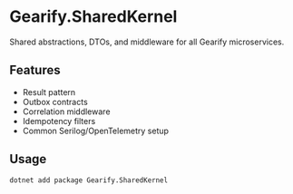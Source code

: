 ﻿# Gearify.SharedKernel

Shared abstractions, DTOs, and middleware for all Gearify microservices.

## Features
- Result<T> pattern
- Outbox contracts
- Correlation middleware
- Idempotency filters
- Common Serilog/OpenTelemetry setup

## Usage
```bash
dotnet add package Gearify.SharedKernel
```
